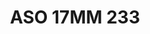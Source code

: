 ---
title: ASO 17MM 233
date: 
draft: false

# descripcion
description : Anillo de plata 925.

materials: Plata 948

color: 

dimensions: 17mm diámetro

code: 05-23-1622

type: "Anillos"

categories: []

price: $5.320,00

price_eftvo: $4.520,00

# Images
# first image will be shown in the product page
images:
  # - image: "images/path_to_image"
  # La ubicacion de las imagenes es imagenes/Anillos/Anillos.Solo Plata/05-23-1622-aso-17mm-233
  - image: "./images/anillos/solo_plata/05-23-1622-aso-17mm-233.jpg"
---